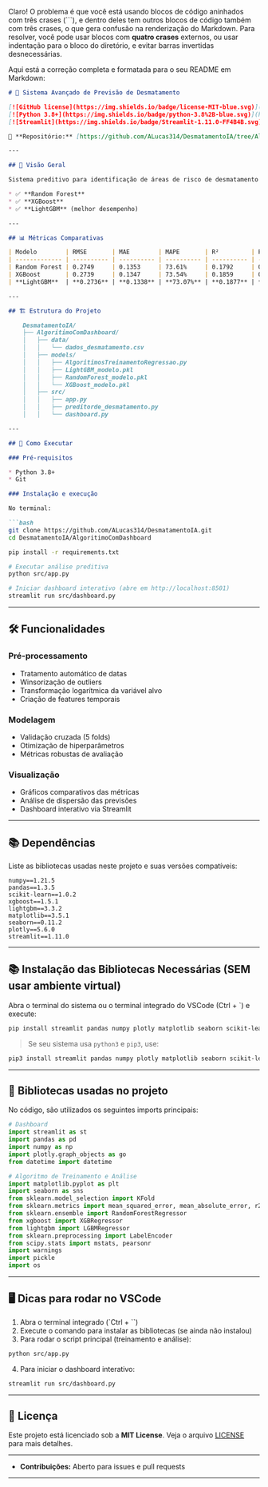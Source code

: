 Claro! O problema é que você está usando blocos de código aninhados com três crases (\`\`\`), e dentro deles tem outros blocos de código também com três crases, o que gera confusão na renderização do Markdown. Para resolver, você pode usar blocos com **quatro crases** externos, ou usar indentação para o bloco do diretório, e evitar barras invertidas desnecessárias.

Aqui está a correção completa e formatada para o seu README em Markdown:

````markdown
# 🌳 Sistema Avançado de Previsão de Desmatamento

[![GitHub license](https://img.shields.io/badge/license-MIT-blue.svg)](https://github.com/ALucas314/DesmatamentoIA/blob/AlgoritimoComDashboard/LICENSE)  
[![Python 3.8+](https://img.shields.io/badge/python-3.8%2B-blue.svg)](https://www.python.org/downloads/)  
[![Streamlit](https://img.shields.io/badge/Streamlit-1.11.0-FF4B4B.svg)](https://streamlit.io/)

🔗 **Repositório:** [https://github.com/ALucas314/DesmatamentoIA/tree/AlgoritimoComDashboard](https://github.com/ALucas314/DesmatamentoIA/tree/AlgoritimoComDashboard)

---

## 📌 Visão Geral

Sistema preditivo para identificação de áreas de risco de desmatamento utilizando três algoritmos de machine learning:

* ✅ **Random Forest**  
* ✅ **XGBoost**  
* ✅ **LightGBM** (melhor desempenho)

---

## 📊 Métricas Comparativas

| Modelo        | RMSE       | MAE        | MAPE       | R²         | Pearson R  |
| ------------- | ---------- | ---------- | ---------- | ---------- | ---------- |
| Random Forest | 0.2749     | 0.1353     | 73.61%     | 0.1792     | 0.4302     |
| XGBoost       | 0.2739     | 0.1347     | 73.54%     | 0.1859     | 0.4376     |
| **LightGBM**  | **0.2736** | **0.1338** | **73.07%** | **0.1877** | **0.4418** |

---

## 🏗️ Estrutura do Projeto

    DesmatamentoIA/
    ├── AlgoritimoComDashboard/
    │   ├── data/
    │   │   └── dados_desmatamento.csv
    │   ├── models/
    │   │   ├── AlgoritimosTreinamentoRegressao.py
    │   │   ├── LightGBM_modelo.pkl
    │   │   ├── RandomForest_modelo.pkl
    │   │   └── XGBoost_modelo.pkl
    │   ├── src/
    │   │   ├── app.py
    │   │   ├── preditorde_desmatamento.py
    │   │   └── dashboard.py

---

## 🚀 Como Executar

### Pré-requisitos

* Python 3.8+  
* Git

### Instalação e execução

No terminal:

```bash
git clone https://github.com/ALucas314/DesmatamentoIA.git
cd DesmatamentoIA/AlgoritimoComDashboard

pip install -r requirements.txt

# Executar análise preditiva
python src/app.py

# Iniciar dashboard interativo (abre em http://localhost:8501)
streamlit run src/dashboard.py
````

---

## 🛠️ Funcionalidades

### Pré-processamento

* Tratamento automático de datas
* Winsorização de outliers
* Transformação logarítmica da variável alvo
* Criação de features temporais

### Modelagem

* Validação cruzada (5 folds)
* Otimização de hiperparâmetros
* Métricas robustas de avaliação

### Visualização

* Gráficos comparativos das métricas
* Análise de dispersão das previsões
* Dashboard interativo via Streamlit

---

## 📚 Dependências

Liste as bibliotecas usadas neste projeto e suas versões compatíveis:

```
numpy==1.21.5
pandas==1.3.5
scikit-learn==1.0.2
xgboost==1.5.1
lightgbm==3.3.2
matplotlib==3.5.1
seaborn==0.11.2
plotly==5.6.0
streamlit==1.11.0
```

---

## 📚 Instalação das Bibliotecas Necessárias (SEM usar ambiente virtual)

Abra o terminal do sistema ou o terminal integrado do VSCode (Ctrl + \`) e execute:

```bash
pip install streamlit pandas numpy plotly matplotlib seaborn scikit-learn xgboost lightgbm
```

> Se seu sistema usa `python3` e `pip3`, use:

```bash
pip3 install streamlit pandas numpy plotly matplotlib seaborn scikit-learn xgboost lightgbm
```

---

## 📄 Bibliotecas usadas no projeto

No código, são utilizados os seguintes imports principais:

```python
# Dashboard
import streamlit as st
import pandas as pd
import numpy as np
import plotly.graph_objects as go
from datetime import datetime

# Algoritmo de Treinamento e Análise
import matplotlib.pyplot as plt
import seaborn as sns
from sklearn.model_selection import KFold
from sklearn.metrics import mean_squared_error, mean_absolute_error, r2_score
from sklearn.ensemble import RandomForestRegressor
from xgboost import XGBRegressor
from lightgbm import LGBMRegressor
from sklearn.preprocessing import LabelEncoder
from scipy.stats import mstats, pearsonr
import warnings
import pickle
import os
```

---

## 🖥️ Dicas para rodar no VSCode

1. Abra o terminal integrado (\`Ctrl + \`\`)
2. Execute o comando para instalar as bibliotecas (se ainda não instalou)
3. Para rodar o script principal (treinamento e análise):

```bash
python src/app.py
```

4. Para iniciar o dashboard interativo:

```bash
streamlit run src/dashboard.py
```

---

## 📝 Licença

Este projeto está licenciado sob a **MIT License**. Veja o arquivo [LICENSE](https://github.com/ALucas314/DesmatamentoIA/blob/AlgoritimoComDashboard/LICENSE) para mais detalhes.

---

* **Contribuições:** Aberto para issues e pull requests

---

```


